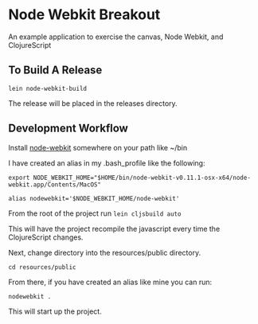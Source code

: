 # Node Webkit Breakout

An example application to exercise the canvas, Node Webkit, and ClojureScript

## To Build A Release

`lein node-webkit-build`

The release will be placed in the releases directory.

## Development Workflow

Install [node-webkit](https://github.com/rogerwang/node-webkit)
somewhere on your path like ~/bin


I have created an alias in my .bash_profile like the following:

`export NODE_WEBKIT_HOME="$HOME/bin/node-webkit-v0.11.1-osx-x64/node-webkit.app/Contents/MacOS"`

`alias nodewebkit='$NODE_WEBKIT_HOME/node-webkit'`

From the root of the project run `lein cljsbuild auto`

This will have the project recompile the javascript every time 
the ClojureScript changes.

Next, change directory into the resources/public directory.

`cd resources/public`

From there, if you have created an alias like mine you can run:

`nodewebkit .`


This will start up the project.


